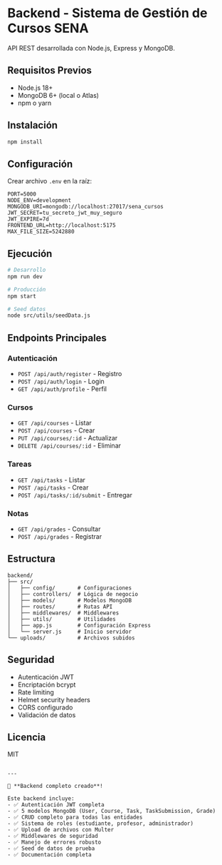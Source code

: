 # Backend - Sistema de Gestión de Cursos SENA

API REST desarrollada con Node.js, Express y MongoDB.

## Requisitos Previos

- Node.js 18+
- MongoDB 6+ (local o Atlas)
- npm o yarn

## Instalación

```bash
npm install
```

## Configuración

Crear archivo `.env` en la raíz:

```env
PORT=5000
NODE_ENV=development
MONGODB_URI=mongodb://localhost:27017/sena_cursos
JWT_SECRET=tu_secreto_jwt_muy_seguro
JWT_EXPIRE=7d
FRONTEND_URL=http://localhost:5175
MAX_FILE_SIZE=5242880
```

## Ejecución

```bash
# Desarrollo
npm run dev

# Producción
npm start

# Seed datos
node src/utils/seedData.js
```

## Endpoints Principales

### Autenticación
- `POST /api/auth/register` - Registro
- `POST /api/auth/login` - Login
- `GET /api/auth/profile` - Perfil

### Cursos
- `GET /api/courses` - Listar
- `POST /api/courses` - Crear
- `PUT /api/courses/:id` - Actualizar
- `DELETE /api/courses/:id` - Eliminar

### Tareas
- `GET /api/tasks` - Listar
- `POST /api/tasks` - Crear
- `POST /api/tasks/:id/submit` - Entregar

### Notas
- `GET /api/grades` - Consultar
- `POST /api/grades` - Registrar

## Estructura

```
backend/
├── src/
│   ├── config/       # Configuraciones
│   ├── controllers/  # Lógica de negocio
│   ├── models/       # Modelos MongoDB
│   ├── routes/       # Rutas API
│   ├── middlewares/  # Middlewares
│   ├── utils/        # Utilidades
│   ├── app.js        # Configuración Express
│   └── server.js     # Inicio servidor
└── uploads/          # Archivos subidos
```

## Seguridad

- Autenticación JWT
- Encriptación bcrypt
- Rate limiting
- Helmet security headers
- CORS configurado
- Validación de datos

## Licencia

MIT
```

---

🎉 **Backend completo creado**! 

Este backend incluye:
- ✅ Autenticación JWT completa
- ✅ 5 modelos MongoDB (User, Course, Task, TaskSubmission, Grade)
- ✅ CRUD completo para todas las entidades
- ✅ Sistema de roles (estudiante, profesor, administrador)
- ✅ Upload de archivos con Multer
- ✅ Middlewares de seguridad
- ✅ Manejo de errores robusto
- ✅ Seed de datos de prueba
- ✅ Documentación completa
